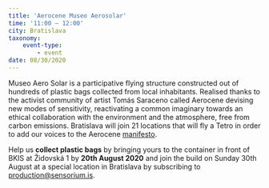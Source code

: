 ```yaml
---
title: 'Aerocene Museo Aerosolar'
time: '11:00 – 12:00'
city: Bratislava
taxonomy:
    event-type:
        - event
date: 08/30/2020
---
```


Museo Aero Solar  is a participative flying structure constructed out of hundreds of plastic bags collected from local inhabitants. Realised thanks to the activist community of artist Tomás Saraceno called Aerocene devising new modes of sensitivity, reactivating a common imaginary towards an ethical collaboration with the environment and the atmosphere, free from carbon emissions. Bratislava will join 21 locations that will fly a Tetro in order to add our voices to the Aerocene [manifesto](https://aerocene.org/about_2020/).

Help us **collect plastic bags** by bringing yours to the container in front of BKIS at Židovská 1 by **20th August 2020** and join the build on Sunday 30th August at a  special location in Bratislava by subscribing to production@sensorium.is.
